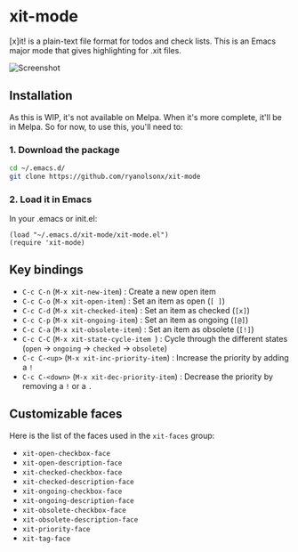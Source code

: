 # xit-mode

[x]it! is a plain-text file format for todos and check lists. This is an Emacs major mode that gives highlighting for .xit files.

![Screenshot](https://raw.githubusercontent.com/ryanolsonx/xit-mode/main/screenshot.png "Screenshot of Emacs [x]it!")

## Installation

As this is WIP, it's not available on Melpa. When it's more complete, it'll be in Melpa. So for now, to use this, you'll need to:

### 1. Download the package

```bash
cd ~/.emacs.d/
git clone https://github.com/ryanolsonx/xit-mode
```

### 2. Load it in Emacs

In your .emacs or init.el:

```elisp
(load "~/.emacs.d/xit-mode/xit-mode.el")
(require 'xit-mode)
```

## Key bindings

- `C-c C-n` (`M-x xit-new-item`) : Create a new open item
- `C-c C-o` (`M-x xit-open-item`) : Set an item as open (`[ ]`)
- `C-c C-d` (`M-x xit-checked-item`) : Set an item as checked (`[x]`)
- `C-c C-p` (`M-x xit-ongoing-item`) : Set an item as ongoing (`[@]`)
- `C-c C-a` (`M-x xit-obsolete-item`) : Set an item as obsolete (`[!]`)
- `C-c C-C` (`M-x xit-state-cycle-item `) : Cycle through the different states (`open` -> `ongoing` -> `checked` -> `obsolete`)
- `C-c C-<up>` (`M-x xit-inc-priority-item`) : Increase the priority by adding a `!`
- `C-c C-<down>` (`M-x xit-dec-priority-item`) : Decrease the priority by removing a `!` or a `.`

## Customizable faces

Here is the list of the faces used in the `xit-faces` group:

- `xit-open-checkbox-face`
- `xit-open-description-face`
- `xit-checked-checkbox-face`
- `xit-checked-description-face`
- `xit-ongoing-checkbox-face`
- `xit-ongoing-description-face`
- `xit-obsolete-checkbox-face`
- `xit-obsolete-description-face`
- `xit-priority-face`
- `xit-tag-face`
